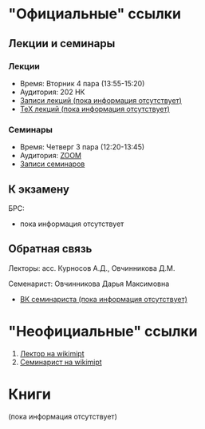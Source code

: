 # "Официальные" ссылки

## Лекции и семинары
### Лекции  
- Время: Вторник 4 пара (13:55-15:20) 
- Аудитория: 202 НК  
- [Записи лекций (пока информация отсутствует)]()
- [ТеХ лекций (пока информация отсутствует)]()

### Семинары  
- Время: Четверг 3 пара (12:20-13:45)  
- Аудитория: [ZOOM](https://us02web.zoom.us/j/3156487613)
- [Записи семинаров](https://drive.google.com/drive/folders/1mfLBB-c639qASxhDYDkeiCTkyGfJ7ylq)

## К экзамену
БРС:  
- пока информация отсутствует

## Обратная связь
Лекторы: асс. Курносов А.Д., Овчинникова Д.М.

Семенарист: Овчинникова Дарья Максимовна
- [ВК семинариста (пока информация отсутствует)]()

# "Неофициальные" ссылки
1. [Лектор на wikimipt](http://wikimipt.org/wiki/Овчинникова_Дарья_Максимовна)  
1. [Семинарист на wikimipt](http://wikimipt.org/wiki/Овчинникова_Дарья_Максимовна) 


# Книги
(пока информация отсутствует)
